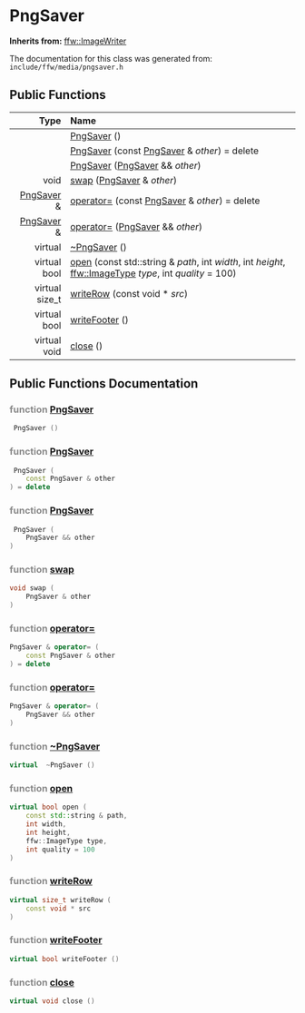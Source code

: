 PngSaver
===================================


**Inherits from:** [ffw::ImageWriter](ffw_ImageWriter.html)

The documentation for this class was generated from: `include/ffw/media/pngsaver.h`



## Public Functions

| Type | Name |
| -------: | :------- |
|   | [PngSaver](#731e57ad) ()  |
|   | [PngSaver](#9e4756ba) (const [PngSaver](ffw_PngSaver.html) & _other_) = delete  |
|   | [PngSaver](#8853d76b) ([PngSaver](ffw_PngSaver.html) && _other_)  |
|  void | [swap](#3c354715) ([PngSaver](ffw_PngSaver.html) & _other_)  |
|  [PngSaver](ffw_PngSaver.html) & | [operator=](#2fc893f6) (const [PngSaver](ffw_PngSaver.html) & _other_) = delete  |
|  [PngSaver](ffw_PngSaver.html) & | [operator=](#c6368efd) ([PngSaver](ffw_PngSaver.html) && _other_)  |
|  virtual  | [~PngSaver](#61324658) ()  |
|  virtual bool | [open](#169b966c) (const std::string & _path_, int _width_, int _height_, [ffw::ImageType](ffw.html#fa711f90) _type_, int _quality_ = 100)  |
|  virtual size_t | [writeRow](#30f9a5a5) (const void * _src_)  |
|  virtual bool | [writeFooter](#43cf6063) ()  |
|  virtual void | [close](#84c6ad7e) ()  |


## Public Functions Documentation

### <span style="opacity:0.5;">function</span> <a id="731e57ad" href="#731e57ad">PngSaver</a>

```cpp
 PngSaver () 
```



### <span style="opacity:0.5;">function</span> <a id="9e4756ba" href="#9e4756ba">PngSaver</a>

```cpp
 PngSaver (
    const PngSaver & other
) = delete 
```



### <span style="opacity:0.5;">function</span> <a id="8853d76b" href="#8853d76b">PngSaver</a>

```cpp
 PngSaver (
    PngSaver && other
) 
```



### <span style="opacity:0.5;">function</span> <a id="3c354715" href="#3c354715">swap</a>

```cpp
void swap (
    PngSaver & other
) 
```



### <span style="opacity:0.5;">function</span> <a id="2fc893f6" href="#2fc893f6">operator=</a>

```cpp
PngSaver & operator= (
    const PngSaver & other
) = delete 
```



### <span style="opacity:0.5;">function</span> <a id="c6368efd" href="#c6368efd">operator=</a>

```cpp
PngSaver & operator= (
    PngSaver && other
) 
```



### <span style="opacity:0.5;">function</span> <a id="61324658" href="#61324658">~PngSaver</a>

```cpp
virtual  ~PngSaver () 
```



### <span style="opacity:0.5;">function</span> <a id="169b966c" href="#169b966c">open</a>

```cpp
virtual bool open (
    const std::string & path,
    int width,
    int height,
    ffw::ImageType type,
    int quality = 100
) 
```



### <span style="opacity:0.5;">function</span> <a id="30f9a5a5" href="#30f9a5a5">writeRow</a>

```cpp
virtual size_t writeRow (
    const void * src
) 
```



### <span style="opacity:0.5;">function</span> <a id="43cf6063" href="#43cf6063">writeFooter</a>

```cpp
virtual bool writeFooter () 
```



### <span style="opacity:0.5;">function</span> <a id="84c6ad7e" href="#84c6ad7e">close</a>

```cpp
virtual void close () 
```






